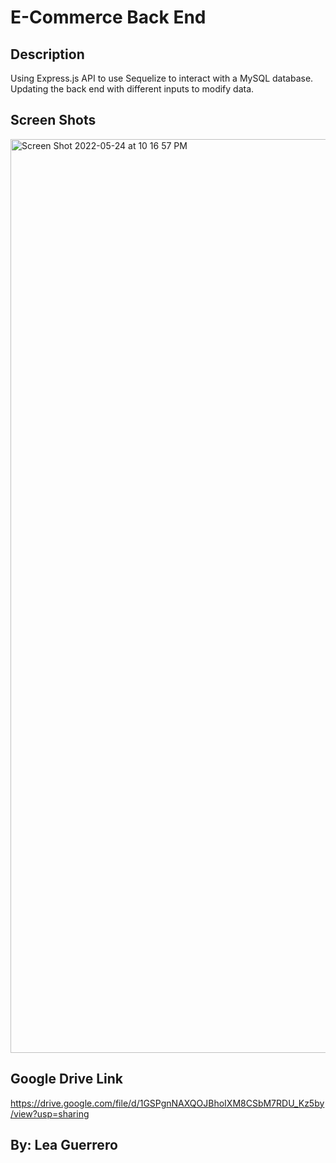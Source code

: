 # E-Commerce Back End

## Description
Using Express.js API to use Sequelize to interact with a MySQL database. Updating the back end with different inputs to modify data.


## Screen Shots
<img width="1462" alt="Screen Shot 2022-05-24 at 10 16 57 PM" src="https://user-images.githubusercontent.com/97196262/170172479-f4c6fdeb-26d1-439e-ae06-7830f2138ddd.png">


## Google Drive Link
https://drive.google.com/file/d/1GSPgnNAXQOJBhoIXM8CSbM7RDU_Kz5by/view?usp=sharing

## By: Lea Guerrero
